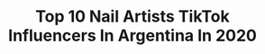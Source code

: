 ---
title: Top 10 Nail Artists TikTok Influencers In Argentina In 2020
description: >-
  Find top nail artists TikTok influencers in Argentina in 2020. Most popular hashtags: #greenscreen #chachacha #coronavirus #comida.
platform: TikTok
profiles:
  - username: "magalibustos"
    fullname: >-
      Magali Bustos
    location: "Argentina"
    followers: 87746
    engagement: 2004
    commentsToLikes: 0.017168
    id: ck8j8z5r9kzzf0j78ppmosnmm
    verified: false
    hashtags: "#tiktokhot, #nombretiktoker, #digitalart, #toonmechallenge"
  - username: "santiagoartemis"
    fullname: >-
      Santiago Artemis
    location: "Argentina"
    followers: 21078
    engagement: 520
    commentsToLikes: 0.026222
    id: cka6mh8rb76e20i78vzn7ltxp
    verified: false
    hashtags: "#reginageorge, #coronavirus, #whitneyhouston"
  - username: "catapugli1"
    fullname: >-
      Cata Puglisi
    location: "Argentina"
    followers: 23380
    engagement: 1907
    commentsToLikes: 0.022409
    id: ck9n4ticx5goz0j78zq66on41
    verified: false
    hashtags: "#flipaclip, #forypupage, #charli, #estupida"
  - username: "matiasbelintende"
    fullname: >-
      Matias Belintende
    location: "Argentina"
    followers: 37568
    engagement: 1526
    commentsToLikes: 0.071176
    id: ckad57d6at1wf0i78x4e8c6ke
    verified: false
    hashtags: "#preguntas, #gato, #naruto, #truco"
  - username: "emiliamernes"
    fullname: >-
      Emilia Mernes
    location: "Argentina"
    followers: 95481
    engagement: 1708
    commentsToLikes: 0.010186
    id: ckaiggb741bot0i78jrdemke1
    verified: true
    hashtags: "#yomequedoencasa, #jlosuperbowlchallenge, #sayso, #bershkastyle"
  - username: "alabama.love"
    fullname: >-
      aLabama.La seño Orne
    location: "Argentina"
    followers: 6842
    engagement: 1075
    commentsToLikes: 0.060077
    id: ckac8r6hefn9o0i78xbb6xhed
    verified: false
    hashtags: "#cigarrete, #9screens, #michaejackson, #soycomotu"
  - username: "sir.pino"
    fullname: >-
      Fabio Romano
    location: "Argentina"
    followers: 41853
    engagement: 580
    commentsToLikes: 0.022889
    id: ck9nq1p4n1lfd0j78x637yk92
    verified: false
    hashtags: "#acuarela, #oreja, #sombreado, #perspectiva"
  - username: "cristianvioli"
    fullname: >-
      Cristian Violi
    location: "Argentina"
    followers: 3232
    engagement: 598
    commentsToLikes: 0.042448
    id: ckach945jyedj0i78d6mi5snd
    verified: false
    hashtags: "#chachacha, #fantasticbeasts, #comedia, #boydance"
  - username: "costaokis"
    fullname: >-
      costaokis
    location: "Argentina"
    followers: 27869
    engagement: 864
    commentsToLikes: 0.019946
    id: cka0uajyutdnb0i78torn2b5s
    verified: false
    hashtags: "#killy, #encerrada, #esmejorpedirperdonquepermiso, #lizy"
  - username: "vicbaccino"
    fullname: >-
      Victoria✨
    location: "Argentina"
    followers: 22571
    engagement: 1939
    commentsToLikes: 0.025885
    id: ck806w0spmgih0j78o4wf477n
    verified: false
    hashtags: "#crayon, #traditionalart, #boys, #dolcegabbana"
---